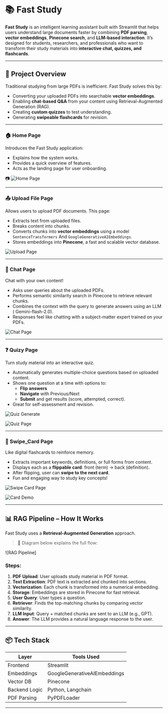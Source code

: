 # 📚 Fast Study

**Fast Study** is an intelligent learning assistant built with Streamlit that helps users understand large documents faster by combining **PDF parsing**, **vector embeddings**, **Pinecone search**, and **LLM-based interaction**. It’s designed for students, researchers, and professionals who want to transform their study materials into **interactive chat, quizzes, and flashcards**.

---

## 🚀 Project Overview

Traditional studying from large PDFs is inefficient. Fast Study solves this by:

- Converting your uploaded PDFs into searchable **vector embeddings**.
- Enabling **chat-based Q&A** from your content using Retrieval-Augmented Generation (RAG).
- Creating **custom quizzes** to test understanding.
- Generating **swipeable flashcards** for revision.

---

### 🏠 Home Page

Introduces the Fast Study application:
- Explains how the system works.
- Provides a quick overview of features.
- Acts as the landing page for user onboarding.

📷 ![Home Page](https://github.com/user-attachments/assets/797f2389-f7fe-477e-bae0-b3fa93c81ad0)


---

### 📤 Upload File Page

Allows users to upload PDF documents. This page:
- Extracts text from uploaded files.
- Breaks content into chunks.
- Converts chunks into **vector embeddings** using a model `SentenceTransformers` And `GoogleGenerativeAIEmbeddings`.
- Stores embeddings into **Pinecone**, a fast and scalable vector database.

 ![Upload Page](https://github.com/user-attachments/assets/3e783da1-1f9b-41a7-a10f-94cfb6d42de1)



---

### 💬 Chat Page

Chat with your own content!

- Asks user queries about the uploaded PDFs.
- Performs semantic similarity search in Pinecone to retrieve relevant chunks.
- Combines the context with the query to generate answers using an LLM ( Gemini-flash-2.0).
- Responses feel like chatting with a subject-matter expert trained on your PDFs.

 ![Chat Page](https://github.com/user-attachments/assets/944cd41c-3e10-4d1a-97eb-009615a8492d)


---

### ❓ Quizy Page

Turn study material into an interactive quiz.

- Automatically generates multiple-choice questions based on uploaded content.
- Shows one question at a time with options to:
  - **Flip answers**
  - **Navigate** with Previous/Next
  - **Submit** and get results (score, attempted, correct).
- Great for self-assessment and revision.

 ![Quiz Generate](https://github.com/user-attachments/assets/b1ed1257-78c1-4bbc-875b-15cfc86033a4)
 
 ![Quiz Page](https://github.com/user-attachments/assets/02306bdb-9bc0-4e47-ba77-514b7961087a)



---

### 🔄 Swipe_Card Page

Like digital flashcards to reinforce memory.

- Extracts important keywords, definitions, or full forms from content.
- Displays each as a **flippable card**: front (term) → back (definition).
- After flipping, user can **swipe to the next card**.
- Fun and engaging way to study key concepts!

 ![Swipe Card Page](https://github.com/user-attachments/assets/c0cc9a11-d682-4710-8fa0-053b5918e478)
 
![Card Demo](https://github.com/user-attachments/assets/99e43ee6-5807-4dfd-87e4-e5528fb39801)

---

## 📊 RAG Pipeline – How It Works

Fast Study uses a **Retrieval-Augmented Generation** approach.

> 📌 Diagram below explains the full flow:

![RAG Pipeline]


### Steps:
1. **PDF Upload**: User uploads study material in PDF format.
2. **Text Extraction**: PDF text is extracted and chunked into sections.
3. **Vectorization**: Each chunk is transformed into a numerical embedding.
4. **Storage**: Embeddings are stored in Pinecone for fast retrieval.
5. **User Query**: User types a question.
6. **Retriever**: Finds the top-matching chunks by comparing vector similarity.
7. **LLM Input**: Query + matched chunks are sent to an LLM (e.g., GPT).
8. **Answer**: The LLM provides a natural language response to the user.

---

## 📦 Tech Stack

| Layer        | Tools Used                               |
|--------------|------------------------------------------|
| Frontend     | Streamlit                                |
| Embeddings   | GoogleGenerativeAIEmbeddings             |
| Vector DB    | Pinecone                                 |
| Backend Logic| Python, Langchain                        |
| PDF Parsing  | PyPDFLoader                              |

---


